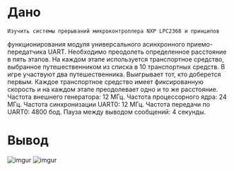 # Дано
	Изучить системы прерываний микроконтроллера NXP LPC2368 и принципов
функционирования модуля универсального асинхронного приемо-передатчика UART.
	Необходимо преодолеть определенное расстояние в пять этапов. На каждом этапе
используется транспортное средство, выбранное путешественником из списка в 10
транспортных средств. В игре участвуют два путешественника. Выигрывает тот, кто доберется
первым. Каждое транспортное средство имеет фиксированную скорость и на каждом этапе
преодолевает одно и то же расстояние.
Частота внешнего генератора: 12 МГц.
Частота процессорного ядра: 24 МГц.
Частота синхронизации UART0: 12 МГц.
Частота передачи по UART0: 4800 бод.
Пауза между выводом сообщений: 4 секунды.
# Вывод
![imgur](https://i.imgur.com/FWdmSkF.png)
![imgur](https://i.imgur.com/QW5KZVp.png)

